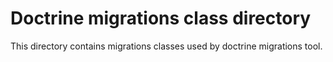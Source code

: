 Doctrine migrations class directory
===================================

This directory contains migrations classes used by doctrine migrations tool.
